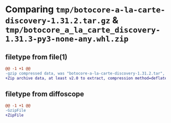 # Comparing `tmp/botocore-a-la-carte-discovery-1.31.2.tar.gz` & `tmp/botocore_a_la_carte_discovery-1.31.3-py3-none-any.whl.zip`

## filetype from file(1)

```diff
@@ -1 +1 @@
-gzip compressed data, was "botocore-a-la-carte-discovery-1.31.2.tar", last modified: Wed Jul 12 01:44:29 2023, max compression
+Zip archive data, at least v2.0 to extract, compression method=deflate
```

## filetype from diffoscope

```diff
@@ -1 +1 @@
-GzipFile
+ZipFile
```

